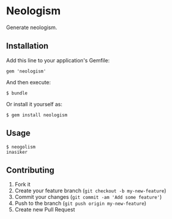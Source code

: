# Neologism

Generate neologism.

## Installation

Add this line to your application's Gemfile:

    gem 'neologism'

And then execute:

    $ bundle

Or install it yourself as:

    $ gem install neologism

## Usage

    $ neogolism
    inasiker

## Contributing

1. Fork it
2. Create your feature branch (`git checkout -b my-new-feature`)
3. Commit your changes (`git commit -am 'Add some feature'`)
4. Push to the branch (`git push origin my-new-feature`)
5. Create new Pull Request
